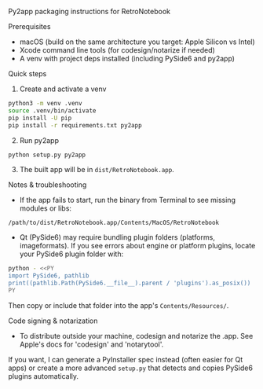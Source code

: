 Py2app packaging instructions for RetroNotebook

Prerequisites
- macOS (build on the same architecture you target: Apple Silicon vs Intel)
- Xcode command line tools (for codesign/notarize if needed)
- A venv with project deps installed (including PySide6 and py2app)

Quick steps

1. Create and activate a venv
```bash
python3 -m venv .venv
source .venv/bin/activate
pip install -U pip
pip install -r requirements.txt py2app
```

2. Run py2app
```bash
python setup.py py2app
```

3. The built app will be in `dist/RetroNotebook.app`.

Notes & troubleshooting
- If the app fails to start, run the binary from Terminal to see missing modules or libs:
```
/path/to/dist/RetroNotebook.app/Contents/MacOS/RetroNotebook
```
- Qt (PySide6) may require bundling plugin folders (platforms, imageformats). If you see errors about engine or platform plugins, locate your PySide6 plugin folder with:
```bash
python - <<PY
import PySide6, pathlib
print((pathlib.Path(PySide6.__file__).parent / 'plugins').as_posix())
PY
```
Then copy or include that folder into the app's `Contents/Resources/`.

Code signing & notarization
- To distribute outside your machine, codesign and notarize the .app. See Apple's docs for 'codesign' and 'notarytool'.

If you want, I can generate a PyInstaller spec instead (often easier for Qt apps) or create a more advanced `setup.py` that detects and copies PySide6 plugins automatically.
